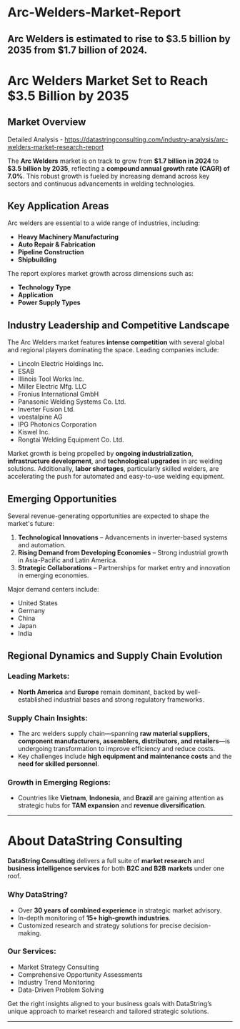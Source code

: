 # Arc-Welders-Market-Report
Arc Welders is estimated to rise to $3.5 billion by 2035 from $1.7 billion of 2024.
---

# Arc Welders Market Set to Reach \$3.5 Billion by 2035

## Market Overview

Detailed Analysis - https://datastringconsulting.com/industry-analysis/arc-welders-market-research-report

The **Arc Welders** market is on track to grow from **\$1.7 billion in 2024** to **\$3.5 billion by 2035**, reflecting a **compound annual growth rate (CAGR) of 7.0%**. This robust growth is fueled by increasing demand across key sectors and continuous advancements in welding technologies.

## Key Application Areas

Arc welders are essential to a wide range of industries, including:

* **Heavy Machinery Manufacturing**
* **Auto Repair & Fabrication**
* **Pipeline Construction**
* **Shipbuilding**

The report explores market growth across dimensions such as:

* **Technology Type**
* **Application**
* **Power Supply Types**

## Industry Leadership and Competitive Landscape

The Arc Welders market features **intense competition** with several global and regional players dominating the space. Leading companies include:

* Lincoln Electric Holdings Inc.
* ESAB
* Illinois Tool Works Inc.
* Miller Electric Mfg. LLC
* Fronius International GmbH
* Panasonic Welding Systems Co. Ltd.
* Inverter Fusion Ltd.
* voestalpine AG
* IPG Photonics Corporation
* Kiswel Inc.
* Rongtai Welding Equipment Co. Ltd.

Market growth is being propelled by **ongoing industrialization**, **infrastructure development**, and **technological upgrades** in arc welding solutions. Additionally, **labor shortages**, particularly skilled welders, are accelerating the push for automated and easy-to-use welding equipment.

## Emerging Opportunities

Several revenue-generating opportunities are expected to shape the market's future:

1. **Technological Innovations** – Advancements in inverter-based systems and automation.
2. **Rising Demand from Developing Economies** – Strong industrial growth in Asia-Pacific and Latin America.
3. **Strategic Collaborations** – Partnerships for market entry and innovation in emerging economies.

Major demand centers include:

* United States
* Germany
* China
* Japan
* India

## Regional Dynamics and Supply Chain Evolution

### Leading Markets:

* **North America** and **Europe** remain dominant, backed by well-established industrial bases and strong regulatory frameworks.

### Supply Chain Insights:

* The arc welders supply chain—spanning **raw material suppliers, component manufacturers, assemblers, distributors, and retailers**—is undergoing transformation to improve efficiency and reduce costs.
* Key challenges include **high equipment and maintenance costs** and the **need for skilled personnel**.

### Growth in Emerging Regions:

* Countries like **Vietnam**, **Indonesia**, and **Brazil** are gaining attention as strategic hubs for **TAM expansion** and **revenue diversification**.

---

# About DataString Consulting

**DataString Consulting** delivers a full suite of **market research** and **business intelligence services** for both **B2C and B2B markets** under one roof.

### Why DataString?

* Over **30 years of combined experience** in strategic market advisory.
* In-depth monitoring of **15+ high-growth industries**.
* Customized research and strategy solutions for precise decision-making.

### Our Services:

* Market Strategy Consulting
* Comprehensive Opportunity Assessments
* Industry Trend Monitoring
* Data-Driven Problem Solving

Get the right insights aligned to your business goals with DataString’s unique approach to market research and tailored strategic solutions.

---
